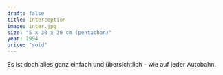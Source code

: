 ```yaml
---
draft: false
title: Interception
image: inter.jpg
size: "5 x 30 x 30 cm (pentachon)"
year: 1994
price: "sold"
---
```

Es ist doch alles ganz einfach und übersichtlich  - wie auf jeder Autobahn.
